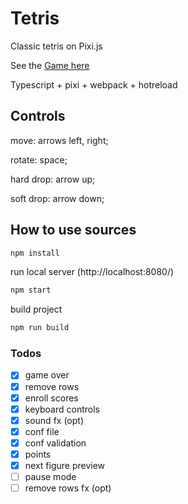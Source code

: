 # Tetris

Classic tetris on Pixi.js

See the [Game here](http://smival.com/tetris)

Typescript + pixi + webpack + hotreload

## Controls

move: arrows left, right;

rotate: space;

hard drop: arrow up;

soft drop: arrow down;

## How to use sources

```sh
npm install
```
run local server (http://localhost:8080/)
```sh
npm start
```
build project
```sh
npm run build
```


### Todos
- [x] game over
- [x] remove rows
- [x] enroll scores
- [x] keyboard controls
- [x] sound fx (opt)
- [x] conf file
- [x] conf validation
- [x] points
- [x] next figure preview
- [ ] pause mode
- [ ] remove rows fx (opt)
